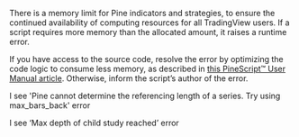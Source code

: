 There is a memory limit for Pine indicators and strategies, to ensure the continued availability of computing resources for all TradingView users. If a script requires more memory than the allocated amount, it raises a runtime error. 

If you have access to the source code, resolve the error by optimizing the code logic to consume less memory, as described in [this PineScript™ User Manual article](https://www.tradingview.com/pine-script-docs/error-messages/#memory-limits-exceeded-the-study-allocates-x-times-more-than-allowed). Otherwise, inform the script’s author of the error.

I see 'Pine cannot determine the referencing length of a series. Try using max\_bars\_back' error

I see ‘Max depth of child study reached’ error